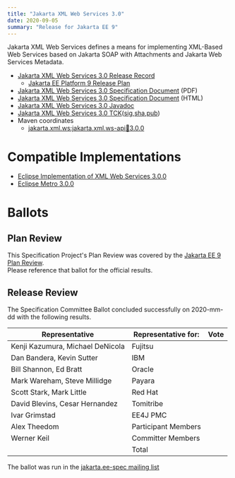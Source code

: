 ```yaml
---
title: "Jakarta XML Web Services 3.0"
date: 2020-09-05
summary: "Release for Jakarta EE 9"
---
```

Jakarta XML Web Services defines a means for implementing XML-Based Web Services
based on Jakarta SOAP with Attachments and Jakarta Web Services Metadata.

* [Jakarta XML Web Services 3.0 Release Record](https://projects.eclipse.org/projects/ee4j.jaxws/releases/3.0-jakarta-xml-web-services)
  * [Jakarta EE Platform 9 Release Plan](https://eclipse-ee4j.github.io/jakartaee-platform/jakartaee9/JakartaEE9ReleasePlan)
* [Jakarta XML Web Services 3.0 Specification Document](./xml-ws-spec-3.0.pdf) (PDF)
* [Jakarta XML Web Services 3.0 Specification Document](./xml-ws-spec-3.0.html) (HTML)
* [Jakarta XML Web Services 3.0 Javadoc](./apidocs)
* [Jakarta XML Web Services 3.0 TCK]()([sig](),[sha](),[pub]())
* Maven coordinates
  * [jakarta.xml.ws:jakarta.xml.ws-api:jar:3.0.0](https://search.maven.org/artifact/jakarta.xml.ws/jakarta.xml.ws-api/3.0.0/jar)


# Compatible Implementations

* [Eclipse Implementation of XML Web Services 3.0.0](https://repo1.maven.org/maven2/com/sun/xml/ws/jaxws-ri/3.0.0-M3/jaxws-ri-3.0.0.zip)
* [Eclipse Metro 3.0.0](https://repo1.maven.org/maven2/org/glassfish/metro/metro-standalone/3.0.0-M2/metro-standalone-3.0.0.zip)

# Ballots

## Plan Review

[//]: # (For Jakarta EE 9, the Platform Plan Review covered 95% of the Specification Projects.  For those Projects, just use the following statement in this Plan Review section:)

This Specification Project's Plan Review was covered by the [Jakarta EE 9 Plan Review](https://jakarta.ee/specifications/platform/9/).  
Please reference that ballot for the official results.

[//]: # (If your Project was required to do a standalone Plan Review...  You'll need to perform an official Plan Review ballot and record the results here.)

## Release Review

The Specification Committee Ballot concluded successfully on 2020-mm-dd with the following results.

| Representative                                 | Representative for: | Vote |
|------------------------------------------------|---------------------|------|
| Kenji Kazumura, Michael DeNicola               | Fujitsu             |      |
| Dan Bandera, Kevin Sutter                      | IBM                 |      |
| Bill Shannon, Ed Bratt                         | Oracle              |      |
| Mark Wareham, Steve Millidge                   | Payara              |      |
| Scott Stark, Mark Little                       | Red Hat             |      |
| David Blevins, Cesar Hernandez                 | Tomitribe           |      |
| Ivar Grimstad                                  | EE4J PMC            |      |
| Alex Theedom                                   | Participant Members |      |
| Werner Keil                                    | Committer Members   |      |
|                                                | Total               |      |

The ballot was run in the [jakarta.ee-spec mailing list]()
